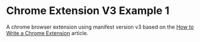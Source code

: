 # Chrome Extension V3 Example 1

A chrome browser extension using manifest version v3 based on the
[How to Write a Chrome Extension](https://www.codeinwp.com/blog/how-to-write-a-chrome-extension/)
article.
